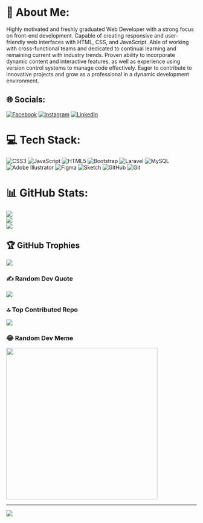 # 💫 About Me:
Highly motivated and freshly graduated Web Developer with a strong focus on front-end development. Capable of creating responsive and user-friendly web interfaces with HTML, CSS, and JavaScript. Able of working with cross-functional teams and dedicated to continual learning and remaining current with industry trends. Proven ability to incorporate dynamic content and interactive features, as well as experience using version control systems to manage code effectively. Eager to contribute to innovative projects and grow as a professional in a dynamic development environment. 


## 🌐 Socials:
[![Facebook](https://img.shields.io/badge/Facebook-%231877F2.svg?logo=Facebook&logoColor=white)](https://facebook.com/https://www.facebook.com/suash.rajbhandari) [![Instagram](https://img.shields.io/badge/Instagram-%23E4405F.svg?logo=Instagram&logoColor=white)](https://instagram.com/https://www.instagram.com/suash_r/) [![LinkedIn](https://img.shields.io/badge/LinkedIn-%230077B5.svg?logo=linkedin&logoColor=white)](https://linkedin.com/in/https://www.instagram.com/suash_r/) 

# 💻 Tech Stack:
![CSS3](https://img.shields.io/badge/css3-%231572B6.svg?style=flat&logo=css3&logoColor=white) ![JavaScript](https://img.shields.io/badge/javascript-%23323330.svg?style=flat&logo=javascript&logoColor=%23F7DF1E) ![HTML5](https://img.shields.io/badge/html5-%23E34F26.svg?style=flat&logo=html5&logoColor=white) ![Bootstrap](https://img.shields.io/badge/bootstrap-%238511FA.svg?style=flat&logo=bootstrap&logoColor=white) ![Laravel](https://img.shields.io/badge/laravel-%23FF2D20.svg?style=flat&logo=laravel&logoColor=white) ![MySQL](https://img.shields.io/badge/mysql-4479A1.svg?style=flat&logo=mysql&logoColor=white) ![Adobe Illustrator](https://img.shields.io/badge/adobe%20illustrator-%23FF9A00.svg?style=flat&logo=adobe%20illustrator&logoColor=white) ![Figma](https://img.shields.io/badge/figma-%23F24E1E.svg?style=flat&logo=figma&logoColor=white) ![Sketch](https://img.shields.io/badge/Sketch-FFB387?style=flat&logo=sketch&logoColor=black) ![GitHub](https://img.shields.io/badge/github-%23121011.svg?style=flat&logo=github&logoColor=white) ![Git](https://img.shields.io/badge/git-%23F05033.svg?style=flat&logo=git&logoColor=white)
# 📊 GitHub Stats:
![](https://github-readme-stats.vercel.app/api?username=suash2074&theme=onedark&hide_border=true&include_all_commits=false&count_private=false)<br/>
![](https://github-readme-streak-stats.herokuapp.com/?user=suash2074&theme=onedark&hide_border=true)<br/>
![](https://github-readme-stats.vercel.app/api/top-langs/?username=suash2074&theme=onedark&hide_border=true&include_all_commits=false&count_private=false&layout=compact)

## 🏆 GitHub Trophies
![](https://github-profile-trophy.vercel.app/?username=suash2074&theme=onedark&no-frame=true&no-bg=true&margin-w=4)

### ✍️ Random Dev Quote
![](https://quotes-github-readme.vercel.app/api?type=horizontal&theme=dark)

### 🔝 Top Contributed Repo
![](https://github-contributor-stats.vercel.app/api?username=suash2074&limit=5&theme=onedark&combine_all_yearly_contributions=true)

### 😂 Random Dev Meme
<img src='https://memer-new.vercel.app/' style="height: 400px;"/>

---
[![](https://visitcount.itsvg.in/api?id=suash2074&icon=2&color=12)](https://visitcount.itsvg.in)

<!-- Proudly created with GPRM ( https://gprm.itsvg.in ) -->
